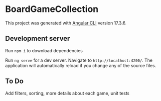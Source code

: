 # BoardGameCollection

This project was generated with [Angular CLI](https://github.com/angular/angular-cli) version 17.3.6.

## Development server

Run `npm i` to download dependencies

Run `ng serve` for a dev server. Navigate to `http://localhost:4200/`. The application will automatically reload if you change any of the source files.

## To Do

Add filters, sorting, more details about each game, unit tests
